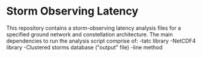 # Storm Observing Latency
This repository contains a storm-observing latency analysis files for a specified ground network and constellation architecture. The main dependencies to run the analysis script comprise of: 
-tatc library
-NetCDF4 library
-Clustered storms database ("output" file)
-line method
